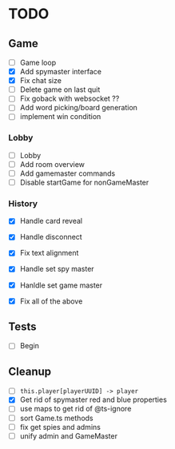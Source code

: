 # TODO

## Game

- [ ] Game loop
- [x] Add spymaster interface
- [x] Fix chat size
- [ ] Delete game on last quit
- [ ] Fix goback with websocket ??
- [ ] Add word picking/board generation
- [ ] implement win condition

### Lobby

- [ ] Lobby
- [ ] Add room overview
- [ ] Add gamemaster commands
- [ ] Disable startGame for nonGameMaster

### History

- [x] Handle card reveal
- [x] Handle disconnect
- [x] Fix text alignment
- [x] Handle set spy master
- [x] Hanldle set game master
- [x] Fix all of the above


## Tests

- [ ] Begin

## Cleanup

- [ ] `this.player[playerUUID] -> player`
- [x] Get rid of spymaster red and blue properties
- [ ] use maps to get rid of @ts-ignore
- [ ] sort Game.ts methods
- [ ] fix get spies and admins
- [ ] unify admin and GameMaster